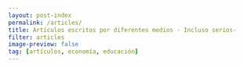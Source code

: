 ```yaml
---
layout: post-index
permalink: /articles/
title: Artículos escritos por diferentes medios - Incluso serios-
filter: articles
image-preview: false
tag: [artículos, economía, educación]
---
```

